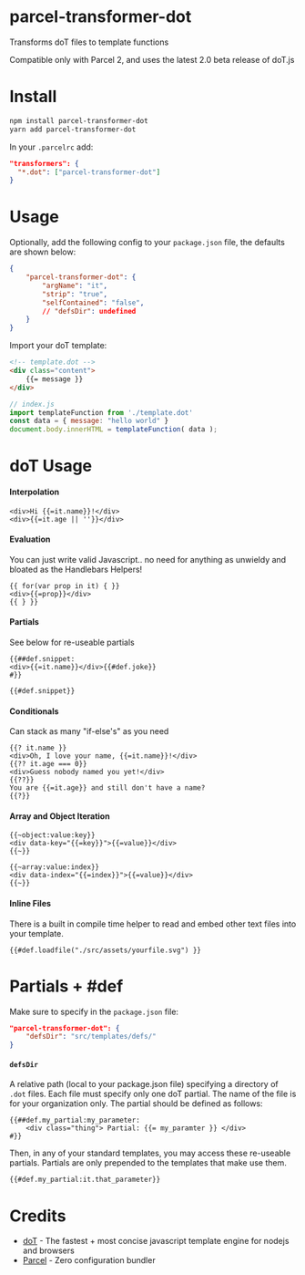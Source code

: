 # parcel-transformer-dot

Transforms doT files to template functions

Compatible only with Parcel 2, and uses the latest 2.0 beta release of doT.js

# Install

```bash
npm install parcel-transformer-dot
yarn add parcel-transformer-dot
```

In your `.parcelrc` add: 
```json
"transformers": {
  "*.dot": ["parcel-transformer-dot"]
}
```

# Usage

Optionally, add the following config to your `package.json` file, the defaults are shown below:

```json
{
    "parcel-transformer-dot": {
        "argName": "it",
        "strip": "true",
        "selfContained": "false",
        // "defsDir": undefined
    }
}
```

Import your doT template:  

```html
<!-- template.dot -->
<div class="content">
    {{= message }}
</div>
```

```javascript
// index.js
import templateFunction from './template.dot'
const data = { message: "hello world" }
document.body.innerHTML = templateFunction( data );
```

# doT Usage

#### Interpolation
```
<div>Hi {{=it.name}}!</div>
<div>{{=it.age || ''}}</div>
```

#### Evaluation
You can just write valid Javascript.. no need for anything as unwieldy and bloated as the Handlebars Helpers!
```
{{ for(var prop in it) { }}
<div>{{=prop}}</div>
{{ } }}
```

#### Partials
See below for re-useable partials
```
{{##def.snippet:
<div>{{=it.name}}</div>{{#def.joke}}
#}}

{{#def.snippet}}
```

#### Conditionals
Can stack as many "if-else's" as you need
```
{{? it.name }}
<div>Oh, I love your name, {{=it.name}}!</div>
{{?? it.age === 0}}
<div>Guess nobody named you yet!</div>
{{??}}
You are {{=it.age}} and still don't have a name?
{{?}}
```

#### Array and Object Iteration
```
{{~object:value:key}}
<div data-key="{{=key}}">{{=value}}</div>
{{~}}

{{~array:value:index}}
<div data-index="{{=index}}">{{=value}}</div>
{{~}}
```

#### Inline Files

There is a built in compile time helper to read and embed other text files into your template.

```
{{#def.loadfile("./src/assets/yourfile.svg") }}
```

# Partials + #def

Make sure to specify in the `package.json` file:

```json
"parcel-transformer-dot": {
    "defsDir": "src/templates/defs/"
}
```

#### `defsDir`
A relative path (local to your package.json file) specifying a directory of `.dot` files. Each file must specify only one doT partial. The name of the file is for your organization only. The partial should be defined as follows:
```
{{##def.my_partial:my_parameter:
    <div class="thing"> Partial: {{= my_paramter }} </div>
#}}
```

Then, in any of your standard templates, you may access these re-useable partials. Partials are only prepended to the templates that make use them.
```
{{#def.my_partial:it.that_parameter}}
```

# Credits
 - [doT](http://olado.github.io/doT/index.html) - The fastest + most concise javascript template engine for nodejs and browsers
 - [Parcel](https://parceljs.org/) - Zero configuration bundler
